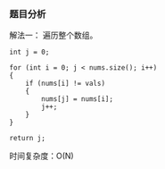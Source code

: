 ### 题目分析
解法一：
遍历整个数组。
```
int j = 0;

for (int i = 0; j < nums.size(); i++)
{
    if (nums[i] != vals)
    {
        nums[j] = nums[i];
        j++;
    }
}

return j;
```
时间复杂度：O(N)